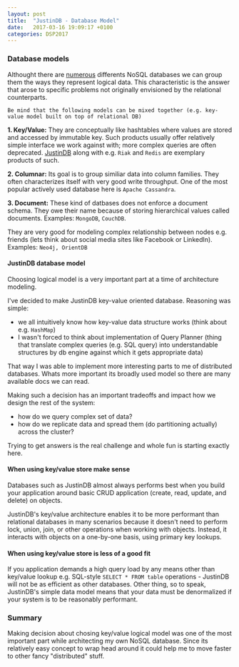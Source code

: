 ```yaml
---
layout: post
title:  "JustinDB - Database Model"
date:   2017-03-16 19:09:17 +0100
categories: DSP2017
---
```


### Database models
Althought there are [numerous][nosql-database] differents NoSQL databases we can group them the ways they represent logical data. This characteristic is the answer that arose to specific problems not originally envisioned by the relational counterparts.

```
Be mind that the following models can be mixed together (e.g. key-value model built on top of relational DB)
```

**1. Key/Value:**
They are conceptually like hashtables where values are stored and accessed by immutable key. Such products usually offer relatively simple interface we work against with; more complex queries are often deprecated.
[JustinDB][justindb] along with e.g. `Riak` and `Redis` are exemplary products of such.

**2. Columnar:**
Its goal is to group similiar data into column families. They often characterizes itself with very good write throughput.
One of the most popular actively used database here is `Apache Cassandra`.

**3. Document:**
These kind of datbases does not enforce a document schema. They owe their name because of storing hierarchical values called documents. Examples: `MongoDB`, `CouchDB`.


They are very good for modeling complex relationship between nodes e.g. friends (lets think about social media sites like Facebook or LinkedIn).
Examples: `Neo4j, OrientDB`


#### JustinDB database model
Choosing logical model is a very important part at a time of architecture modeling.

I've decided to make JustinDB key-value oriented database. Reasoning was simple:
- we all intuitively know how key-value data structure works (think about e.g. `HashMap`)
- I wasn't forced to think about implementation of Query Planner (thing that translate complex queries (e.g. SQL query) into understandable structures by db engine against which it gets appropriate data)

That way I was able to implement more interesting parts to me of distributed databases. Whats more important its broadly used model so there are many available docs we can read.

Making such a decision has an important tradeoffs and impact how we design the rest of the system:
- how do we query complex set of data?
- how do we replicate data and spread them (do partitioning actually) across the cluster?

Trying to get answers is the real challenge and whole fun is starting exactly here.

#### When using key/value store make sense
Databases such as JustinDB almost always performs best when you build your application around basic CRUD application (create, read, update, and delete) on objects.

JustinDB's key/value architecture enables it to be more performant than relational databases in many scenarios because it doesn't need to perform lock, union, join, or other operations when working with objects. Instead, it interacts with objects on a one-by-one basis, using primary key lookups.

#### When using key/value store is less of a good fit
If you application demands a high query load by any means other than key/value lookup e.g. SQL-style `SELECT * FROM table` operations - JustinDB will not be as efficient as other databases. Other thing, so to speak, JustinDB's simple data model means that your data must be denormalized if your system is to be reasonably performant.

### Summary
Making decision about chosing key/value logical model was one of the most important part while architecting my own NoSQL database. Since its relatively easy concept to wrap head around it could help me to move faster to other fancy "distributed" stuff.


[justindb]: https://github.com/speedcom/JustinDB
[nosql-database]: http://nosql-database.org/
